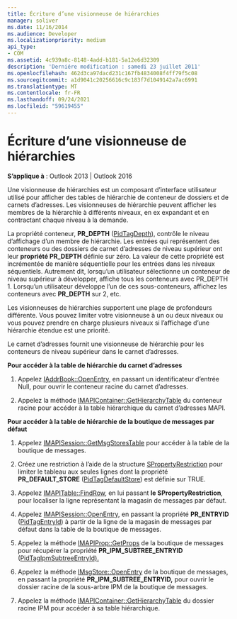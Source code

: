 ```yaml
---
title: Écriture d’une visionneuse de hiérarchies
manager: soliver
ms.date: 11/16/2014
ms.audience: Developer
ms.localizationpriority: medium
api_type:
- COM
ms.assetid: 4c939a8c-8148-4add-b181-5a12e6d32309
description: 'Derniére modification : samedi 23 juillet 2011'
ms.openlocfilehash: 462d3ca97dacd231c167fb4834008f4ff79f5c08
ms.sourcegitcommit: a1d9041c20256616c9c183f7d1049142a7ac6991
ms.translationtype: MT
ms.contentlocale: fr-FR
ms.lasthandoff: 09/24/2021
ms.locfileid: "59619455"
---
```

# <a name="writing-a-hierarchy-viewer"></a>Écriture d’une visionneuse de hiérarchies

  
  
**S’applique à** : Outlook 2013 | Outlook 2016 
  
Une visionneuse de hiérarchies est un composant d’interface utilisateur utilisé pour afficher des tables de hiérarchie de conteneur de dossiers et de carnets d’adresses. Les visionneuses de hiérarchie peuvent afficher les membres de la hiérarchie à différents niveaux, en ex expandant et en contractant chaque niveau à la demande.
  
La propriété conteneur, **PR_DEPTH** ([PidTagDepth](pidtagdepth-canonical-property.md)), contrôle le niveau d’affichage d’un membre de hiérarchie. Les entrées qui représentent des conteneurs ou des dossiers de carnet d’adresses de niveau supérieur ont leur **propriété PR_DEPTH** définie sur zéro. La valeur de cette propriété est incrémentée de manière séquentielle pour les entrées dans les niveaux séquentiels. Autrement dit, lorsqu’un utilisateur sélectionne un conteneur de  niveau supérieur à développer, affiche tous les conteneurs avec PR_DEPTH 1. Lorsqu’un utilisateur développe l’un de ces sous-conteneurs, affichez les conteneurs avec **PR_DEPTH** sur 2, etc. 
  
Les visionneuses de hiérarchies supportent une plage de profondeurs différente. Vous pouvez limiter votre visionneuse à un ou deux niveaux ou vous pouvez prendre en charge plusieurs niveaux si l’affichage d’une hiérarchie étendue est une priorité. 
  
Le carnet d’adresses fournit une visionneuse de hiérarchie pour les conteneurs de niveau supérieur dans le carnet d’adresses. 
  
 **Pour accéder à la table de hiérarchie du carnet d’adresses**
  
1. Appelez [IAddrBook::OpenEntry](iaddrbook-openentry.md), en passant un identificateur d’entrée Null, pour ouvrir le conteneur racine du carnet d’adresses.
    
2. Appelez la méthode [IMAPIContainer::GetHierarchyTable](imapicontainer-gethierarchytable.md) du conteneur racine pour accéder à la table hiérarchique du carnet d’adresses MAPI. 
    
 **Pour accéder à la table de hiérarchie de la boutique de messages par défaut**
  
1. Appelez [IMAPISession::GetMsgStoresTable](imapisession-getmsgstorestable.md) pour accéder à la table de la boutique de messages. 
    
2. Créez une restriction à l’aide de la structure [SPropertyRestriction](spropertyrestriction.md) pour limiter le tableau aux seules lignes dont la propriété **PR_DEFAULT_STORE** ([PidTagDefaultStore](pidtagdefaultstore-canonical-property.md)) est définie sur TRUE. 
    
3. Appelez [IMAPITable::FindRow](imapitable-findrow.md), en lui passant **le SPropertyRestriction**, pour localiser la ligne représentant la magasin de messages par défaut. 
    
4. Appelez [IMAPISession::OpenEntry](imapisession-openentry.md), en passant la propriété **PR_ENTRYID** ([PidTagEntryId](pidtagentryid-canonical-property.md)) à partir de la ligne de la magasin de messages par défaut dans la table de la boutique de messages.
    
5. Appelez la méthode [IMAPIProp::GetProps](imapiprop-getprops.md) de la boutique de messages pour récupérer la propriété **PR_IPM_SUBTREE_ENTRYID** ([PidTagIpmSubtreeEntryId).](pidtagipmsubtreeentryid-canonical-property.md)
    
6. Appelez la méthode [IMsgStore::OpenEntry](imsgstore-openentry.md) de la boutique de messages, en passant la propriété **PR_IPM_SUBTREE_ENTRYID,** pour ouvrir le dossier racine de la sous-arbre IPM de la boutique de messages. 
    
7. Appelez la méthode [IMAPIContainer::GetHierarchyTable](imapicontainer-gethierarchytable.md) du dossier racine IPM pour accéder à sa table hiérarchique. 
    

